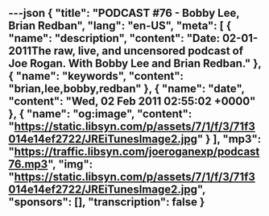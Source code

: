 ---json
{
  "title": "PODCAST #76 - Bobby Lee, Brian Redban",
  "lang": "en-US",
  "meta": [
    {
      "name": "description",
      "content": "Date: 02-01-2011The raw, live, and uncensored podcast of Joe Rogan. With Bobby Lee and Brian Redban."
    },
    {
      "name": "keywords",
      "content": "brian,lee,bobby,redban"
    },
    {
      "name": "date",
      "content": "Wed, 02 Feb 2011 02:55:02 +0000"
    },
    {
      "name": "og:image",
      "content": "https://static.libsyn.com/p/assets/7/1/f/3/71f3014e14ef2722/JREiTunesImage2.jpg"
    }
  ],
  "mp3": "https://traffic.libsyn.com/joeroganexp/podcast76.mp3",
  "img": "https://static.libsyn.com/p/assets/7/1/f/3/71f3014e14ef2722/JREiTunesImage2.jpg",
  "sponsors": [],
  "transcription": false
}
---
<episode-header />

<timemark seconds="0" />

<transcribe-call-to-action />

<episode-footer />